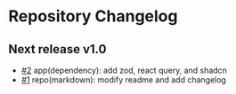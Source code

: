# Repository Changelog

<!--
Changelog Format
- [#issue number](link to issue) {issue title}

NOTE: all lowercase and no ending punctuation marks
-->

## Next release v1.0

- [#2](https://github.com/cyril-deguzman/ntzwlt/issues/2) app(dependency): add zod, react query, and shadcn
- [#1](https://github.com/cyril-deguzman/ntzwlt/issues/1) repo(markdown): modify readme and add changelog
